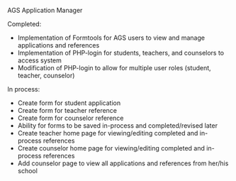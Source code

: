 AGS Application Manager

Completed:
<ul>
<li>Implementation of Formtools for AGS users to view and manage applications and references</li>
<li>Implementation of PHP-login for students, teachers, and counselors to access system</li>
<li>Modification of PHP-login to allow for multiple user roles (student, teacher, counselor)</li>
</ul>

In process:
<ul>
<li>Create form for student application</li>
<li>Create form for teacher reference</li>
<li>Create form for counselor reference</li>
<li>Ability for forms to be saved in-process and completed/revised later</li>
<li>Create teacher home page for viewing/editing completed and in-process references</li>
<li>Create counselor home page for viewing/editing completed and in-process references</li>
<li>Add counselor page to view all applications and references from her/his school</li>
</ul>

